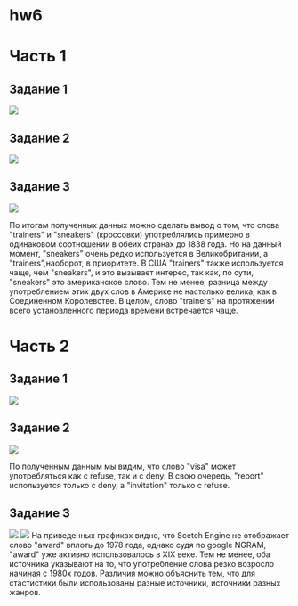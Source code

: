 # hw6
# Часть 1
## Задание 1 
![](https://github.com/KattylovesFoma/hw6/blob/master/due%20to%20the.png)
## Задание 2 
![](https://github.com/KattylovesFoma/hw6/blob/master/part-of-speech%20tags.png)
## Задание 3
![](https://github.com/KattylovesFoma/hw6/blob/master/corpora.png)

По итогам полученных данных можно сделать вывод о том, что слова "trainers" и "sneakers" (кроссовки) употреблялись примерно в одинаковом соотношении в обеих странах до 1838 года. Но на данный момент, "sneakers" очень редко используется в Великобритании, а "trainers",наоборот, в приоритете. В США "trainers" также используется чаще, чем "sneakers", и это вызывает интерес, так как, по сути, "sneakers" это американское слово. Тем не менее, разница между употреблением этих двух слов в Америке не настолько велика, как в Соединенном Королевстве. В целом, слово "trainers" на протяжении всего установленного периода времени встречается чаще. 
# Часть 2
## Задание 1
![](https://github.com/KattylovesFoma/hw6/blob/master/modifiers%20of%20question.png)
## Задание 2
![](https://github.com/KattylovesFoma/hw6/blob/master/sketch%20diff.png)

По полученным данным мы видим, что слово "visa" может употребляться как с refuse, так и с deny. В свою очередь, "report" используется только с deny, а "invitation" только с refuse.
## Задание 3
![](https://github.com/KattylovesFoma/hw6/blob/master/award%2C%20BNC.png)
![](https://github.com/KattylovesFoma/hw6/blob/master/award%2C%20NGRAM%20.png)
На приведенных графиках видно, что Scetch Engine не отображает слово "award" вплоть до 1978 года, однако судя по google NGRAM, "award" уже активно использовалось в XIX веке. Тем не менее, оба источника указывают на то, что употребление слова резко возросло начиная с 1980х годов. Различия можно объяснить тем, что для стастистики были использованы разные источники, источники разных жанров. 
